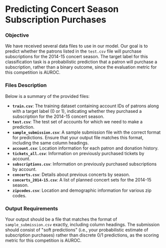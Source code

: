 # Predicting Concert Season Subscription Purchases

### Objective
We have received several data files to use in our model. Our goal is to predict whether the patrons listed in the `test.csv` file will purchase subscriptions for the 2014-15 concert season. The target label for this classification task is a probabilistic prediction that a patron will purchase a subscription, rather than a binary outcome, since the evaluation metric for this competition is AUROC.

### Files Description
Below is a summary of the provided files:

- **`train.csv`**: The training dataset containing account IDs of patrons along with a target label (0 or 1), indicating whether they purchased a subscription for the 2014-15 concert season.
- **`test.csv`**: The test set of accounts for which we need to make a prediction.
- **`sample_submission.csv`**: A sample submission file with the correct format for predictions. Ensure that your output file matches this format, including the same column headings.
- **`account.csv`**: Location information for each patron and donation history.
- **`tickets_all.csv`**: Information on previously purchased tickets by account.
- **`subscriptions.csv`**: Information on previously purchased subscriptions by account.
- **`concerts.csv`**: Details about previous concerts by season.
- **`concerts_2014-15.csv`**: A list of planned concert sets for the 2014-15 season.
- **`zipcodes.csv`**: Location and demographic information for various zip codes.

### Output Requirements
Your output should be a file that matches the format of `sample_submission.csv` exactly, including column headings. The submission should consist of "soft predictions" (i.e., your probabilistic estimate of subscription purchases) rather than discrete 0/1 predictions, as the scoring metric for this competition is AUROC.
